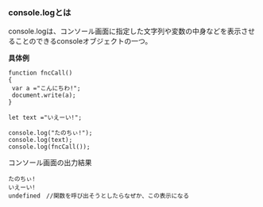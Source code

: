 ### console.logとは
console.logは、コンソール画面に指定した文字列や変数の中身などを表示させることのできるconsoleオブジェクトの一つ。

**具体例**

```
function fncCall()
{
 var a ="こんにちわ!";
 document.write(a);
}

let text ="いえーい!";

console.log("たのちぃ!");
console.log(text);
console.log(fncCall());

```

コンソール画面の出力結果
```
たのちぃ! 
いえーい! 
undefined　//関数を呼び出そうとしたらなぜか、この表示になる
```
